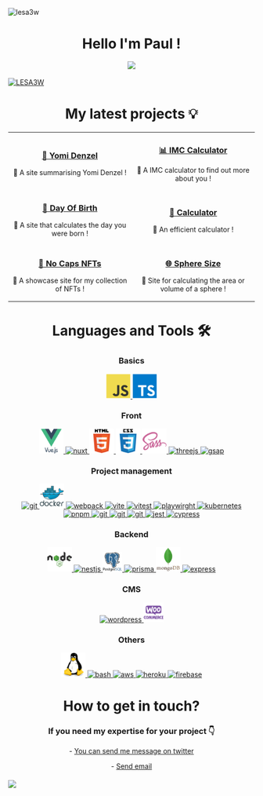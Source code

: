 <p align="left"> <img src="https://komarev.com/ghpvc/?username=lesa3w&label=Profile%20views&color=0e75b6&style=flat" alt="lesa3w" /> </p>

<h1 align="center">Hello I'm Paul !</h1>


<!-- Intro -->
<p style="margin: 15px;" align="center">
    <img src="https://readme-typing-svg.herokuapp.com?duration=3000&color=00ccff&center=true&vCenter=true&lines=Developer+FullStack;I'm+currently+learning+Vue.js👀">
</p>

<p align="left">
        <a href="https://github.com/LESA3W" target="blank"><img src="https://img.shields.io/github/followers/LESA3W?style=social" alt="LESA3W" /></a>
</p>


<!-- Projects -->
<h1 align="center">My latest projects 💡</h1>
<div align="center">
  <table>
        <tr>
		
<td width="50%">
                <h3 align="center">
                    <a href="lesa3w.github.io/Yomi_Denzel/" target="_blank" rel="noreferrer"> 🚀 Yomi Denzel</a>
                </h3>
                <p align="center">
                    <a href="lesa3w.github.io/Yomi_Denzel/" target="_blank" rel="noreferrer"> </a>
                    <p align="center">
                        📝 A site summarising Yomi Denzel !
            	</p>
            </td>




  
<td width="60%">
                            <h3 align="center">
                    <a href="https://github.com/LESA3W/IMC_Calculator" target="_blank" rel="noreferrer">📊 IMC Calculator</a>
                </h3>
                <p align="center">
                    <a href="https://github.com/LESA3W/IMC_Calculator" target="_blank" rel="noreferrer"> </a>
                    <p align="center">
                        📝 A IMC calculator to find out more about you !
                    </p>
                </p>
                </p>
            </td>
        </tr>
        <tr>



  
<td width="50%">
				<h3 align="center">
                    <a href="https://github.com/LESA3W/Day_of_birth" target="_blank" rel="noreferrer">📅 Day Of Birth</a>
                </h3>
                <p align="center">
                    <a href="https://github.com/LESA3W/Day_of_birth"  target="_blank" rel="noreferrer"> </a>
                    <p align="center">
                        📝 A site that calculates the day you were born !
                    </p>
                </p>
                </p>
            </td>


  
<td width="50%">
             <h3 align="center">
                    <a href="https://github.com/LESA3W/Calculator" target="_blank" rel="noreferrer">🧮 Calculator</a>
                </h3>
                <p align="center">
                    <a href="https://github.com/LESA3W/Calculator" target="_blank" rel="noreferrer"> </a>
                    <p align="center">
                        📝 An efficient calculator !
                    </p>
                </p>
                </p>
            </td>
        </tr>
        <tr>
	

  
<td width="50%">
				<h3 align="center">
                    <a href="lesa3w.github.io/No_Caps/" target="_blank" rel="noreferrer">🧢 No Caps NFTs</a>
                </h3>
                <p align="center">
                    <a href="lesa3w.github.io/No_Caps/"  target="_blank" rel="noreferrer"> </a>
                    <p align="center">
                        📝 A showcase site for my collection of NFTs !
                    </p>
                </p>
                </p>
            </td>


  
<td width="50%">
             <h3 align="center">
                    <a href="https://github.com/LESA3W/Sphere_Size" target="_blank" rel="noreferrer">🌐 Sphere Size</a>
                </h3>
                <p align="center">
                    <a href="https://github.com/LESA3W/Sphere_Size" target="_blank" rel="noreferrer"> </a>
                    <p align="center">
                        📝 Site for calculating the area or volume of a sphere !
                    </p>
                </p>
                </p>
            </td>
        </tr>
        <tr>
  </table>
</div>



<!-- Technos -->
<h1 align="center">Languages and Tools 🛠</h1>
<h3 align="center">Basics</h3>
<p align="center">
    <a href="https://developer.mozilla.org/en-US/docs/Web/JavaScript" target="_blank">
		<img src="https://raw.githubusercontent.com/devicons/devicon/master/icons/javascript/javascript-original.svg" alt="javascript" width="50" height="50"/>
	</a>
    <a href="https://www.typescriptlang.org/" target="_blank">
		<img src="https://raw.githubusercontent.com/devicons/devicon/master/icons/typescript/typescript-original.svg" alt="typescript" width="50" height="50"/>
	</a>

</p>
<h3 align="center">Front</h3>
<p align="center">
    <a href="https://vuejs.org/" target="_blank"> <img src="https://raw.githubusercontent.com/devicons/devicon/master/icons/vuejs/vuejs-original-wordmark.svg" alt="vuejs" width="50" height="50"/> </a>
    <a href="https://nuxtjs.org/" target="_blank"> <img src="https://develop365.gitlab.io/nuxtjs-2.3.X-doc/es/logos/nuxt-icon-white.png" alt="nuxt" width="50" height="50"/> </a>
    <a href="https://www.w3.org/html/" target="_blank"> <img src="https://raw.githubusercontent.com/devicons/devicon/master/icons/html5/html5-original-wordmark.svg" alt="html5" width="50" height="50"/> </a>
    <a href="https://www.w3schools.com/css/" target="_blank"> <img src="https://raw.githubusercontent.com/devicons/devicon/master/icons/css3/css3-original-wordmark.svg" alt="css3" width="50" height="50"/> </a>
    <a href="https://sass-lang.com" target="_blank"> <img src="https://raw.githubusercontent.com/devicons/devicon/master/icons/sass/sass-original.svg" alt="sass" width="50" height="50"/> </a>
	<a href="https://threejs.org/" target="_blank" rel="noreferrer"> <img src="https://tiiny.host/blog/assets/images/1_adcnxab1qc_5kf8juxdeya.png" alt="threejs" width="70" height="40"/> </a>
	<a href="https://greensock.com/gsap/" target="_blank" rel="noreferrer"> <img src="https://cdn.worldvectorlogo.com/logos/gsap-greensock.svg" alt="gsap" width="40" height="40"/> </a>
</p>
<h3 align="center">Project management</h3>
<p align="center">
	<a href="https://git-scm.com/" target="_blank"> <img src="https://www.vectorlogo.zone/logos/git-scm/git-scm-icon.svg" alt="git" width="50" height="50"/> </a>
    <a href="https://www.docker.com/" target="_blank"> <img src="https://raw.githubusercontent.com/devicons/devicon/master/icons/docker/docker-original-wordmark.svg" alt="docker" width="50" height="50"/> </a>
    <a href="https://webpack.js.org" target="_blank">
    <img src="https://raw.githubusercontent.com/webpack/media/master/logo/icon-square-big.png" alt="webpack" width="50" height="50"/>
	</a>
    <a href="https://vitejs.dev/" target="_blank">
    <img src="https://vitejs.dev/logo-with-shadow.png" alt="vite" width="50" height="50"/>
	</a>
    <a href="https://vitest.dev/" target="_blank">
    <img src="https://vitest.dev/logo-shadow.svg" alt="vitest" width="50" height="50"/>
	</a>
	    <a href="https://playwright.dev/" target="_blank">
    <img src="https://playwright.dev//img/playwright-logo.svg" alt="playwirght" width="50" height="50"/>
	</a>
    <a href="https://kubernetes.io" target="_blank"> <img src="https://www.vectorlogo.zone/logos/kubernetes/kubernetes-icon.svg" alt="kubernetes" width="50" height="50"/> </a>
	<a href="https://pnpm.io/" target="_blank"> <img src="https://d33wubrfki0l68.cloudfront.net/aad219b6c931cebb53121dcda794f6180d9e4397/17f34/assets/images/pnpm-standard-79c9dbb2e99b8525ae55174580061e1b.svg" alt="pnpm" width="50" height="50"/> </a>
	<a href="https://turbo.build/repo" target="_blank"> <img src="https://github.com/gilbarbara/logos/blob/main/logos/turborepo-icon.svg" alt="git" width="50" height="50"/> </a>
	<a href="https://prettier.io/" target="_blank"> <img src="https://github.com/get-icon/geticon/blob/master/icons/prettier.svg" alt="git" width="50" height="50"/> </a>
	<a href="https://eslint.org/" target="_blank"> <img src="https://www.vectorlogo.zone/logos/eslint/eslint-icon.svg" alt="git" width="50" height="50"/> </a>
	<a href="https://jestjs.io" target="_blank"> <img src="https://www.vectorlogo.zone/logos/jestjsio/jestjsio-icon.svg" alt="jest" width="50" height="50"/> </a>
	<a href="https://www.cypress.io" target="_blank" rel="noreferrer"> <img src="https://raw.githubusercontent.com/simple-icons/simple-icons/6e46ec1fc23b60c8fd0d2f2ff46db82e16dbd75f/icons/cypress.svg" alt="cypress" width="40" height="40"/> </a>
</p>
<h3 align="center">Backend</h3>
<p align="center">
    <a href="https://nodejs.org" target="_blank"> <img src="https://raw.githubusercontent.com/devicons/devicon/master/icons/nodejs/nodejs-original-wordmark.svg" alt="nodejs" width="50" height="50"/> </a>
    <a href="https://nestjs.com/" target="_blank"> <img src="https://d33wubrfki0l68.cloudfront.net/e937e774cbbe23635999615ad5d7732decad182a/26072/logo-small.ede75a6b.svg" alt="nestjs" width="50" height="50"/> </a>
    <a href="https://www.postgresql.org" target="_blank" rel="noreferrer"> <img src="https://raw.githubusercontent.com/devicons/devicon/master/icons/postgresql/postgresql-original-wordmark.svg" alt="postgresql" width="40" height="40"/> </a>
    <a href="https://encrypted-tbn0.gstatic.com/images?q=tbn:ANd9GcTOEXVZmo0Z-iI-UD1_wQpIdpk0plseGjNTcdYAc4Z__cZl26aFT3H575ySjxzmkumeMWA&usqp=CAU" target="_blank" rel="noreferrer"> <img src="https://www.prisma.io/" alt="prisma" width="40" height="40"/> </a>
    <a href="https://www.mongodb.com/" target="_blank"> <img src="https://raw.githubusercontent.com/devicons/devicon/master/icons/mongodb/mongodb-original-wordmark.svg" alt="mongodb" width="50" height="50"/> </a>
    <a href="https://expressjs.com" target="_blank"> <img src="https://ih1.redbubble.net/image.438908244.6144/st,small,507x507-pad,600x600,f8f8f8.u2.jpg" alt="express" width="50" height="50"/> </a>
</p>
<h3 align="center">CMS</h3>
<p align="center">
	<a href="https://wordpress.com/" target="_blank" rel="noreferrer"> <img src="https://www.vectorlogo.zone/logos/wordpress/wordpress-icon.svg" alt="wordpress" width="40" height="40"/> </a>
	<a href="https://woocommerce.com/" target="_blank" rel="noreferrer"> <img src="https://raw.githubusercontent.com/devicons/devicon/1119b9f84c0290e0f0b38982099a2bd027a48bf1/icons/woocommerce/woocommerce-plain-wordmark.svg" alt="woocommerce" width="40" height="40"/> </a>
</p>
<h3 align="center">Others</h3>
<p align="center">
	<a href="https://www.linux.org/" target="_blank"> <img src="https://raw.githubusercontent.com/devicons/devicon/master/icons/linux/linux-original.svg" alt="linux" width="50" height="50"/> </a>
	<a href="https://www.gnu.org/software/bash/" target="_blank"> <img src="https://www.vectorlogo.zone/logos/gnu_bash/gnu_bash-icon.svg" alt="bash" width="50" height="50"/> </a>
	<a href="https://aws.amazon.com" target="_blank" rel="noreferrer"> <img src="https://www.vectorlogo.zone/logos/amazon_aws/amazon_aws-icon.svg" alt="aws" width="40" height="40"/> </a>
	<a href="https://heroku.com" target="_blank" rel="noreferrer"> <img src="https://www.vectorlogo.zone/logos/heroku/heroku-icon.svg" alt="heroku" width="50" height="50"/> </a>
    <a href="https://firebase.google.com/" target="_blank" rel="noreferrer"> <img src="https://www.vectorlogo.zone/logos/firebase/firebase-icon.svg" alt="firebase" width="50" height="50"/> </a>
</p>

<!-- Contact -->
<h1 align="center">How to get in touch?</h1>
<h3 align="center">If you need my expertise for your project 👇</h3>
<p align="center">
    - <a href="https://twitter.com/messages/compose?recipient_id=test" target="_blank" rel="noopener"> You can send me message on twitter</a>
</p>
<p align="center">
    - <a href="mailto:paulchenon@gmail.com">Send email</a>
    <p style='margin-bottom: 20px'>
    </p>
</p>

![](https://quotes-github-readme.vercel.app/api?type=horizontal&theme=radical)
